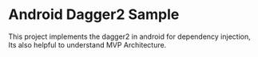 # Android Dagger2 Sample 
 
This project implements the dagger2 in android for dependency injection, Its also helpful to understand MVP Architecture.  

